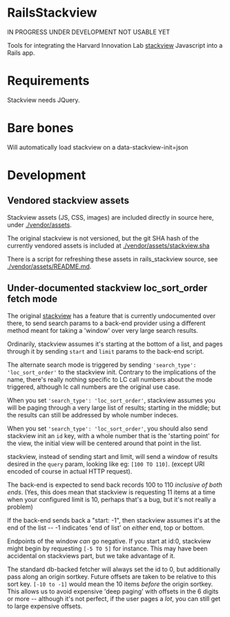 # RailsStackview

IN PROGRESS UNDER DEVELOPMENT NOT USABLE YET

Tools for integrating the Harvard Innovation Lab [stackview](https://github.com/harvard-lil/stackview) Javascript into a Rails app. 

# Requirements

Stackview needs JQuery. 

# Bare bones

Will automatically load stackview on a data-stackview-init=json

# Development

## Vendored stackview assets

Stackview assets (JS, CSS, images) are included directly in source here, 
under [./vendor/assets](./vendor/assets).

The original stackview is not versioned, but the git SHA hash of
the currently vendored assets is included at 
[./vendor/assets/stackview.sha](./vendor/assets/stackview.sha)

There is a script for refreshing these assets in rails_stackview source,
see [./vendor/assets/README.md](./vendor/assets/README.md).

## Under-documented stackview loc_sort_order fetch mode

The original [stackview](https://github.com/harvard-lil/stackview) has a feature
that is currently undocumented over there, to send search params to a back-end
provider using a different method meant for taking a 'window' over very large
search results. 

Ordinarily, stackview assumes it's starting at the bottom of a list, and pages
through it by sending `start` and `limit` params to the back-end script. 

The alternate search mode is triggered by sending `'search_type': 'loc_sort_order'`
to the stackview init.  Contrary to the implications of the name, there's
really nothing specific to LC call numbers about the mode triggered, although
lc call numbers are the original use case.

When you set `'search_type': 'loc_sort_order'`, stackview assumes you will
be paging through a very large list of results; starting in the middle; but the
results can still be addressed by whole number indeces. 

When you set `'search_type': 'loc_sort_order'`, you should also send stackview
init an `id` key, with a whole number that is the 'starting point' for the view,
the initial view will be centered around that point in the list. 

stackview, instead of sending start and limit, will send a window of results desired
in the `query` param, looking like eg: `[100 TO 110]`.  (except URI encoded of course in
actual HTTP request). 

The back-end is expected to send back records 100 to 110 _inclusive of both ends_.
(Yes, this does mean that stackview is requesting 11 items at a time when your
configured limit is 10, perhaps that's a bug, but it's not really a problem) 

If the back-end sends back a "start: -1", then stackview assumes it's at the
end of the list -- -1 indicates 'end of list' on _either_ end, top or bottom. 

Endpoints of the window _can_ go negative.  If you start at id:0, stackview
might begin by requesting `[-5 TO 5]` for instance. This may have been accidental
on stackviews part, but we take advantage of it. 

The standard db-backed fetcher will always set the id to 0, but additionally
pass along an origin sortkey.  Future offsets are taken to be relative to
this sort key.  `[-10 to -1]` would mean the 10 items _before_ the origin sortkey. 
This allows us to avoid expensive 'deep paging' with offsets in the 6 digits or more --
although it's not perfect, if the user pages a _lot_, you can still get to large
expensive offsets. 